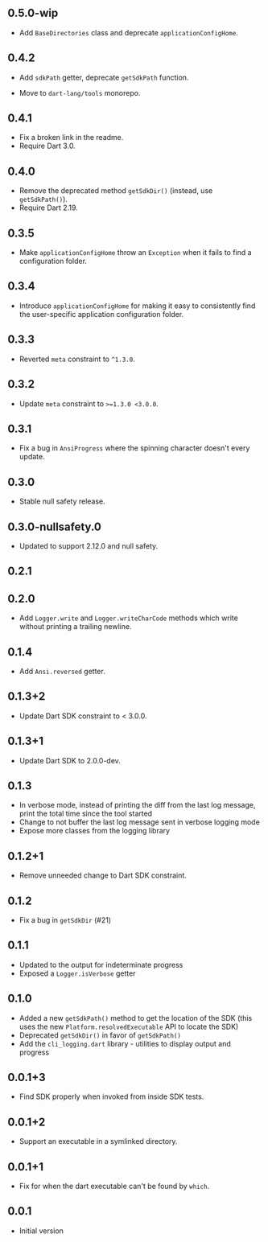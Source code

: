 ## 0.5.0-wip

- Add `BaseDirectories` class and deprecate `applicationConfigHome`.

## 0.4.2

- Add `sdkPath` getter, deprecate `getSdkPath` function.
* Move to `dart-lang/tools` monorepo.
  
## 0.4.1

- Fix a broken link in the readme.
- Require Dart 3.0.

## 0.4.0

- Remove the deprecated method `getSdkDir()` (instead, use `getSdkPath()`).
- Require Dart 2.19.

## 0.3.5
- Make `applicationConfigHome` throw an `Exception` when it fails to find a
  configuration folder.

## 0.3.4

- Introduce `applicationConfigHome` for making it easy to consistently find the
  user-specific application configuration folder.

## 0.3.3

- Reverted `meta` constraint to `^1.3.0`.

## 0.3.2

- Update `meta` constraint to `>=1.3.0 <3.0.0`.

## 0.3.1

- Fix a bug in `AnsiProgress` where the spinning character doesn't every update.

## 0.3.0

- Stable null safety release.

## 0.3.0-nullsafety.0

- Updated to support 2.12.0 and null safety.

## 0.2.1

## 0.2.0

- Add `Logger.write` and `Logger.writeCharCode` methods which write without
  printing a trailing newline.

## 0.1.4

- Add `Ansi.reversed` getter.

## 0.1.3+2

- Update Dart SDK constraint to < 3.0.0.

## 0.1.3+1

- Update Dart SDK to 2.0.0-dev.

## 0.1.3

- In verbose mode, instead of printing the diff from the last log message,
  print the total time since the tool started
- Change to not buffer the last log message sent in verbose logging mode
- Expose more classes from the logging library

## 0.1.2+1

- Remove unneeded change to Dart SDK constraint.

## 0.1.2

- Fix a bug in `getSdkDir` (#21)

## 0.1.1

- Updated to the output for indeterminate progress
- Exposed a `Logger.isVerbose` getter

## 0.1.0

- Added a new `getSdkPath()` method to get the location of the SDK (this uses the new
  `Platform.resolvedExecutable` API to locate the SDK)
- Deprecated `getSdkDir()` in favor of `getSdkPath()`
- Add the `cli_logging.dart` library - utilities to display output and progress

## 0.0.1+3

- Find SDK properly when invoked from inside SDK tests.

## 0.0.1+2

- Support an executable in a symlinked directory.

## 0.0.1+1

- Fix for when the dart executable can't be found by `which`.

## 0.0.1

- Initial version
